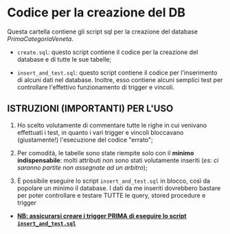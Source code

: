 # Codice per la creazione del DB

Questa cartella contiene gli script sql per la creazione del database *PrimaCategoriaVeneta*.

- `create.sql`: questo script contiene il codice per la creazione del database e di tutte le sue tabelle;

- `insert_and_test.sql`: questo script contiene il codice per l'inserimento di alcuni dati nel database. Inoltre, esso contiene alcuni semplici test per controllare l'effettivo funzionamento di trigger e vincoli.

## ISTRUZIONI (IMPORTANTI) PER L'USO 
1. Ho scelto volutamente di commentare tutte le righe in cui venivano effettuati i test, in quanto i vari trigger e vincoli bloccavano (giustamente!) l'esecuzione del codice "errato";

2. Per comodità, le tabelle sono state riempite solo con il **minimo indispensabile**: molti attributi non sono stati volutamente inseriti (*es: ci saranno partite non assegnate ad un arbitro*);

3. È possibile eseguire lo script `insert_and_test.sql` in blocco, così da popolare un minimo il database. I dati da me inseriti dovrebbero bastare per poter controllare e testare TUTTE le query, stored procedure e trigger
  - <ins>**NB: assicurarsi creare i trigger PRIMA di eseguire lo script `insert_and_test.sql`**</ins>
 
